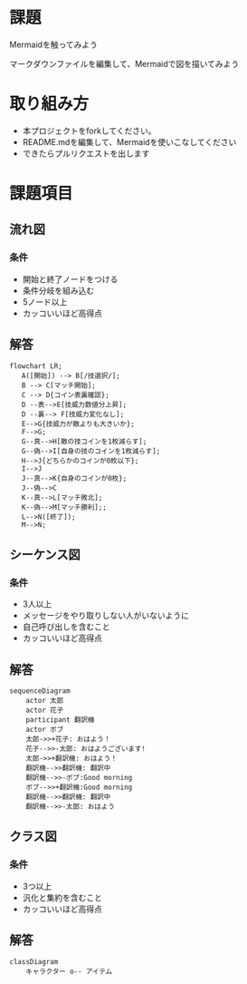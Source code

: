 # 課題
Mermaidを触ってみよう

マークダウンファイルを編集して、Mermaidで図を描いてみよう

# 取り組み方
* 本プロジェクトをforkしてください。
* README.mdを編集して、Mermaidを使いこなしてください
* できたらプルリクエストを出します

# 課題項目
## 流れ図
### 条件
- 開始と終了ノードをつける
- 条件分岐を組み込む
- 5ノード以上
- カッコいいほど高得点

## 解答
```mermaid
flowchart LR;
   A([開始]) --> B[/技選択/];
   B --> C[マッチ開始];
   C --> D{コイン表裏確認};
   D --表-->E[技威力数値分上昇];
   D --裏--> F[技威力変化なし];
   E-->G{技威力が敵よりも大きいか};
   F-->G;
   G--真-->H[敵の技コインを1枚減らす];
   G--偽-->I[自身の技のコインを1枚減らす];
   H-->J{どちらかのコインが0枚以下};
   I-->J
   J--真-->K{自身のコインが0枚};
   J--偽-->C
   K--真-->L[マッチ敗北];
   K--偽-->M[マッチ勝利];;
   L-->N([終了]);
   M-->N;
```

## シーケンス図
### 条件
- 3人以上
- メッセージをやり取りしない人がいないように
- 自己呼び出しを含むこと
- カッコいいほど高得点

## 解答
```mermaid
sequenceDiagram
    actor 太郎
    actor 花子
    participant 翻訳機
    actor ボブ
    太郎->>+花子: おはよう！
    花子-->>-太郎: おはようございます!
    太郎->>+翻訳機: おはよう！
    翻訳機-->>翻訳機: 翻訳中
    翻訳機-->>-ボブ:Good morning
    ボブ-->>+翻訳機:Good morning
    翻訳機-->>翻訳機: 翻訳中
    翻訳機-->>-太郎: おはよう
```

## クラス図

### 条件
- 3つ以上
- 汎化と集約を含むこと
- カッコいいほど高得点

## 解答
```mermaid
classDiagram
    キャラクター o-- アイテム
```
